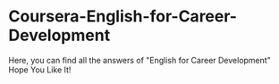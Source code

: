 # Coursera-English-for-Career-Development
Here, you can find all the answers of "English for Career Development"
Hope You Like It!
